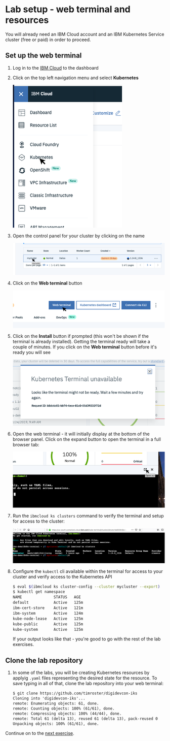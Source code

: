 # Lab setup - web terminal and resources

You will already need an IBM Cloud account and an IBM Kubernetes Service cluster (free or paid) in order to proceed.

## Set up the web terminal

1. Log in to the [IBM Cloud](https://cloud.ibm.com) to the dashboard

2. Click on the top left navigation menu and select **Kubernetes**

    ![Navigation Menu](../.gitbook/assets/navigation-menu.png)

3. Open the control panel for your cluster by clicking on the name

    ![Open Cluster](../.gitbook/assets/open-cluster.png)

4. Click on the **Web terminal** button

    ![Open Web Termina](../.gitbook/assets/open-web-terminal.png)

5. Click on the **Install** button if prompted (this won't be shown if the terminal is already installed). Getting the terminal ready will take a couple of minutes. If you click on the **Web terminal** button before it's ready you will see

    ![Kubernetes terminal unavailable](../.gitbook/assets/terminal-unavailable.png)

6. Open the web terminal - it will initially display at the bottom of the browser panel. Click on the expand button to open the terminal in a full browser tab:

    ![Expand the web terminal](../.gitbook/assets/expand-terminal.png)

7. Run the `ibmcloud ks clusters` command to verify the terminal and setup for access to the cluster:

    ![Confirm clustert access](../.gitbook/assets/terminal-ready.png)

8. Configure the `kubectl` cli available within the terminal for access to your cluster and verify access to the Kubernetes API

    ```bash
    $ eval $(ibmcloud ks cluster-config --cluster mycluster --export)
    $ kubectl get namespace
    NAME              STATUS   AGE
    default           Active   125m
    ibm-cert-store    Active   121m
    ibm-system        Active   124m
    kube-node-lease   Active   125m
    kube-public       Active   125m
    kube-system       Active   125m
    ```

    If your output looks like that - you're good to go with the rest of the lab exercises.

## Clone the lab repository

1. In some of the labs, you will be creating Kubernetes resources by applyig `.yaml` files representing the desired state for the resource. To save typing in all of that, clone the lab repository into your web terminal:

    ```text
    $ git clone https://github.com/timroster/digidevcon-iks
    Cloning into 'digidevcon-iks'...
    remote: Enumerating objects: 61, done.
    remote: Counting objects: 100% (61/61), done.
    remote: Compressing objects: 100% (44/44), done.
    remote: Total 61 (delta 13), reused 61 (delta 13), pack-reused 0
    Unpacking objects: 100% (61/61), done.
    ```

Continue on to the [next exercise](../exercise-1/README.md).
